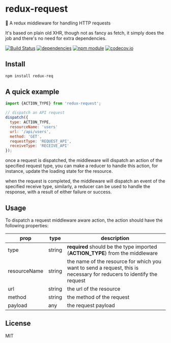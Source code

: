 # redux-request
:beginner: A redux middleware for handling HTTP requests

It's based on plain old XHR, though not as fancy as fetch, it simply does the job and there's no need for extra dependencies.

[![Build Status](https://travis-ci.org/jedirandy/redux-request.svg?branch=master)](https://travis-ci.org/jedirandy/redux-request)
[![dependencies](https://david-dm.org/jedirandy/redux-req.svg)](https://david-dm.org/jedirandy/redux-req)
[![npm module](https://badge.fury.io/js/redux-req.svg)](https://www.npmjs.org/package/redux-req)
[![codecov.io](https://codecov.io/github/jedirandy/redux-req/coverage.svg?branch=master)](https://codecov.io/github/jedirandy/redux-req?branch=master)

## Install
```bash
npm install redux-req
```

## A quick example

```javascript
import {ACTION_TYPE} from 'redux-request';

// dispatch an API request
dispatch({
  type: ACTION_TYPE,
  resourceName: 'users'
  url: '/api/users',
  method: 'GET',
  requestType: 'REQUEST_API',
  receiveType: 'RECEIVE_API'
});

```
once a request is dispatched, the middleware will dispatch an action of the specified request type, you can make a reducer to handle this action, for instance, update the loading state for the resource.

when the request is completed, the middleware will dispatch an event of the specified receive type, similarly, a reducer can be used to handle the response, with a result of either failure or success.

## Usage
To dispatch a request middleware aware action, the action should have the following properties:

| prop | type | description |
| -----| ---- | ----------- |
| type | string | **required** should be the type imported (**ACTION_TYPE**) from the middleware |
| resourceName | string | the name of the resource for which you want to send a request, this is necessary for reducers to identify the request|
| url | string | the url of the resource |
| method | string | the method of the request |
| payload | any | the request payload |

## License
MIT
